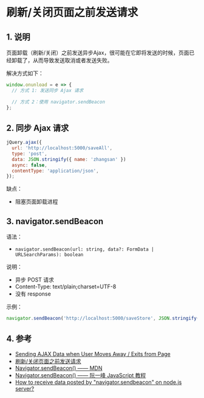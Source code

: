<!--#region
@author 吴钦飞
@email wuqinfei@qq.com
@create date 2023-10-12 20:08:08
@modify date 2023-10-12 20:08:10
@desc [description]
#endregion-->


# 刷新/关闭页面之前发送请求

## 1. 说明

页面卸载（刷新/关闭）之前发送异步Ajax，很可能在它即将发送的时候，页面已经卸载了，从而导致发送取消或者发送失败。

解决方式如下：

```javascript
window.onunload = e => {
  // 方式 1: 发送同步 Ajax 请求
  
  // 方式 2：使用 navigator.sendBeacon
};
```

## 2. 同步 Ajax 请求

```javascript
jQuery.ajax({
  url: 'http://localhost:5000/saveAll',
  type: 'post',
  data: JSON.stringify({ name: 'zhangsan' })
  async: false,
  contentType: 'application/json',
});
```

缺点：

* 阻塞页面卸载进程

## 3. navigator.sendBeacon

语法：

* `navigator.sendBeacon(url: string, data?: FormData | URLSearchParams): boolean`

说明：

* 异步 POST 请求
* Content-Type: text/plain;charset=UTF-8 
* 没有 response

示例：

```javascript
navigator.sendBeacon('http://localhost:5000/saveStore', JSON.stringify({name: 'zhangsan'}))
```

## 4. 参考

* [Sending AJAX Data when User Moves Away / Exits from Page](https://usefulangle.com/post/62/javascript-send-data-to-server-on-page-exit-reload-redirect)
* [刷新/关闭页面之前发送请求](https://cloud.tencent.com/developer/article/1731066)
* [Navigator.sendBeacon() —— MDN](https://developer.mozilla.org/zh-CN/docs/Web/API/Navigator/sendBeacon)
* [Navigator.sendBeacon() —— 阮一峰 JavaScript 教程](https://www.bookstack.cn/read/javascript-tutorial/spilt.5.docs-bom-xmlhttprequest.md)
* [How to receive data posted by "navigator.sendbeacon" on node.js server?](https://stackoverflow.com/questions/31355128/how-to-receive-data-posted-by-navigator-sendbeacon-on-node-js-server)